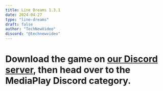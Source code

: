 ```yaml
---
title: Line Dreams 1.3.1
date: 2024-04-27
type: "line-dreams"
draft: false
author: "TechNewVideo"
discord: "@technewvideo"
---
```


# Download the game on [our Discord server](https://discord.gg/tjNg8FstTu), then head over to the MediaPlay Discord category.